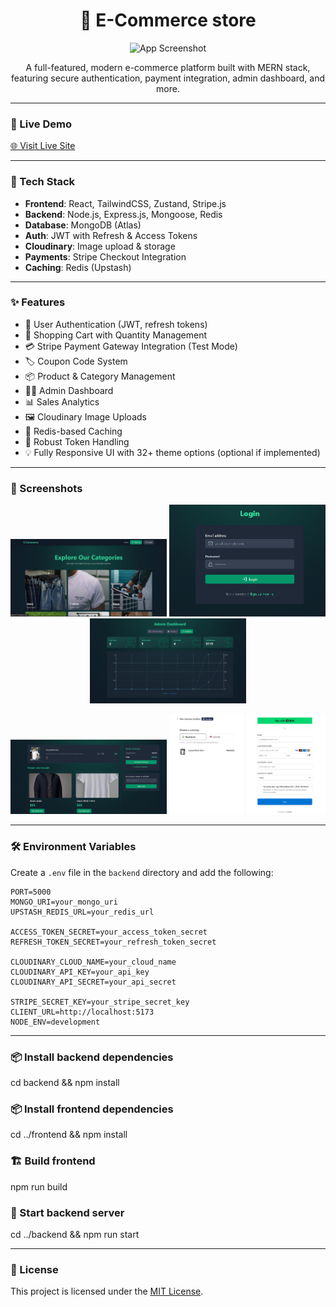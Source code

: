 <h1 align="center">🛒 E-Commerce store</h1>

<p align="center">
  <img src="./frontend/public/landing-page.png" alt="App Screenshot" width="700"/>
</p>

<p align="center">
  A full-featured, modern e-commerce platform built with MERN stack, featuring secure authentication, payment integration, admin dashboard, and more.
</p>

---

### 🚀 Live Demo 
<!-- Replace with your live link -->
[🌐 Visit Live Site](https://your-deployment-link.com)

---


### 🔧 Tech Stack

- **Frontend**: React, TailwindCSS, Zustand, Stripe.js
- **Backend**: Node.js, Express.js, Mongoose, Redis
- **Database**: MongoDB (Atlas)
- **Auth**: JWT with Refresh & Access Tokens
- **Cloudinary**: Image upload & storage
- **Payments**: Stripe Checkout Integration
- **Caching**: Redis (Upstash)

---

### ✨ Features

- 🔐 User Authentication (JWT, refresh tokens)
- 🛒 Shopping Cart with Quantity Management
- 💳 Stripe Payment Gateway Integration (Test Mode)
- 🏷️ Coupon Code System
- 📦 Product & Category Management
- 🧑‍💼 Admin Dashboard
- 📊 Sales Analytics
- 🖼️ Cloudinary Image Uploads
- 🚀 Redis-based Caching
- 🔄 Robust Token Handling
- 💡 Fully Responsive UI with 32+ theme options (optional if implemented)

---

### 📸 Screenshots

<p align="center">
  <img src="./frontend/public/loading-page.png" width="250" />
  <img src="./frontend/public/login.png" width="250" />
  <img src="./frontend/public/analytics.png" width="250" />
</p>
<p align="center">
  <img src="./frontend/public/cart.png" width="250" />
  <img src="./frontend/public/stripe.png" width="250" />
</p>

---

### 🛠️ Environment Variables

Create a `.env` file in the `backend` directory and add the following:

```env
PORT=5000
MONGO_URI=your_mongo_uri
UPSTASH_REDIS_URL=your_redis_url

ACCESS_TOKEN_SECRET=your_access_token_secret
REFRESH_TOKEN_SECRET=your_refresh_token_secret

CLOUDINARY_CLOUD_NAME=your_cloud_name
CLOUDINARY_API_KEY=your_api_key
CLOUDINARY_API_SECRET=your_api_secret

STRIPE_SECRET_KEY=your_stripe_secret_key
CLIENT_URL=http://localhost:5173
NODE_ENV=development
```
---

### 📦 Install backend dependencies
cd backend && npm install

### 📦 Install frontend dependencies
cd ../frontend && npm install

### 🏗️ Build frontend
npm run build

### 🚀 Start backend server
cd ../backend && npm run start

---

### 📄 License

This project is licensed under the [MIT License](./LICENSE).